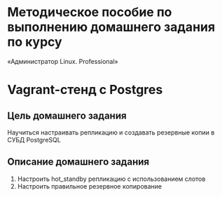 # Методическое пособие по выполнению домашнего задания по курсу 
«Администратор Linux. Professional»
# Vagrant-стенд c Postgres


## Цель домашнего задания
 Научиться настраивать репликацию и создавать резервные копии в СУБД PostgreSQL

## Описание домашнего задания
1) Настроить hot_standby репликацию с использованием слотов
2) Настроить правильное резервное копирование
